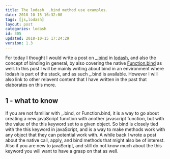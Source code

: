 ```yaml
---
title: The lodash _.bind method use examples.
date: 2018-10-15 16:32:00
tags: [js,lodash]
layout: post
categories: lodash
id: 305
updated: 2018-10-15 17:24:29
version: 1.3
---
```


For today I thought I would write a post on [\_.bind](https://lodash.com/docs/4.17.10#bind) in [lodash](https://lodash.com/), and also the concept of binding in general, by also covering the native [Function.bind](https://developer.mozilla.org/en-US/docs/Web/JavaScript/Reference/Global_objects/Function/bind) as well. In this post I will be mainly writing about bind in an environment where lodash is part of the stack, and as such \_.bind is available. However I will also link to other relavent content that I have written in the past that elaborates on this more.

<!-- more -->

## 1 - what to know

If you are not familiar with \_.bind, or Function.bind, it is a way to go about creating a new javaScript function with another javascript function, but with the value of the this keyword set to a given object. So bind is closely tied with the this keyword in javaScript, and is a way to make methods work with any object that they can potential work with. A while back I wrote a post about the native call, apply, and bind methods that might also be of interest. Also if you are new to javaScript, and still do not know much about the this keyword you will want to have a grasp on that as well.
